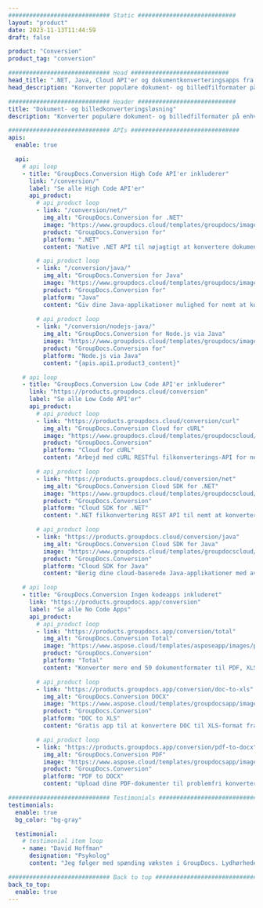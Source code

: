 ```yaml
---
############################# Static ############################
layout: "product"
date: 2023-11-13T11:44:59
draft: false

product: "Conversion"
product_tag: "conversion"

############################# Head ############################
head_title: ".NET, Java, Cloud API'er og dokumentkonverteringsapps fra GroupDocs"
head_description: "Konverter populære dokument- og billedfilformater på enhver platform med app- og api-baserede løsninger."

############################# Header ############################
title: "Dokument- og billedkonverteringsløsning"
description: "Konverter populære dokument- og billedfilformater på enhver platform med app- og api-baserede løsninger."

############################# APIs ###############################
apis:
  enable: true

  api:
    # api loop
    - title: "GroupDocs.Conversion High Code API'er inkluderer"
      link: "/conversion/"
      label: "Se alle High Code API'er"
      api_product:
        # api_product loop
        - link: "/conversion/net/"
          img_alt: "GroupDocs.Conversion for .NET"
          image: "https://www.groupdocs.cloud/templates/groupdocs/images/product-logos/groupdocs-conversion-net.png"
          product: "GroupDocs.Conversion for"
          platform: ".NET"
          content: "Native .NET API til nøjagtigt at konvertere dokumenter og billedfilformater i alle typer .NET-applikationer. Understøtter tilføjelse af billedvandmærker under konvertering."

        # api_product loop
        - link: "/conversion/java/"
          img_alt: "GroupDocs.Conversion for Java"
          image: "https://www.groupdocs.cloud/templates/groupdocs/images/product-logos/groupdocs-conversion-java.png"
          product: "GroupDocs.Conversion for"
          platform: "Java"
          content: "Giv dine Java-applikationer mulighed for nemt at konvertere mellem alle branchestandarddokumentformater, herunder Microsoft Office, PDF, HTML, billeder og mange andre."
          
        # api_product loop
        - link: "/conversion/nodejs-java/"
          img_alt: "GroupDocs.Conversion for Node.js via Java"
          image: "https://www.groupdocs.cloud/templates/groupdocs/images/product-logos/groupdocs-conversion-nodejs-java.png"
          product: "GroupDocs.Conversion for"
          platform: "Node.js via Java"
          content: "{apis.api1.product3_content}"

    # api loop
    - title: "GroupDocs.Conversion Low Code API'er inkluderer"
      link: "https://products.groupdocs.cloud/conversion"
      label: "Se alle Low Code API'er"
      api_product:
        # api_product loop
        - link: "https://products.groupdocs.cloud/conversion/curl"
          img_alt: "GroupDocs.Conversion Cloud for cURL"
          image: "https://www.groupdocs.cloud/templates/groupdocscloud/images/sdk/272x272/groupdocs_conversion-for-curl.png"
          product: "GroupDocs.Conversion"
          platform: "Cloud for cURL"
          content: "Arbejd med cURL RESTful filkonverterings-API for nemt at konvertere Microsoft Office, PDF, E-mail, Project, HTML og andre almindelige filformater i dine applikationer."

        # api_product loop
        - link: "https://products.groupdocs.cloud/conversion/net"
          img_alt: "GroupDocs.Conversion Cloud SDK for .NET"
          image: "https://www.groupdocs.cloud/templates/groupdocscloud/images/sdk/272x272/groupdocs_conversion-for-net.png"
          product: "GroupDocs.Conversion"
          platform: "Cloud SDK for .NET"
          content: ".NET filkonvertering REST API til nemt at konvertere Microsoft Office, PDF, E-mail, Project, HTML og andre almindelige filformater på enhver platform ved hjælp af Cloud SDK."

        # api_product loop
        - link: "https://products.groupdocs.cloud/conversion/java"
          img_alt: "GroupDocs.Conversion Cloud SDK for Java"
          image: "https://www.groupdocs.cloud/templates/groupdocscloud/images/sdk/272x272/groupdocs_conversion-for-java.png"
          product: "GroupDocs.Conversion"
          platform: "Cloud SDK for Java"
          content: "Berig dine cloud-baserede Java-applikationer med avancerede dokumentkonverteringsfunktioner på enhver platform, der er i stand til at kalde REST API'er."

    # api loop
    - title: "GroupDocs.Conversion Ingen kodeapps inkluderet"
      link: "https://products.groupdocs.app/conversion"
      label: "Se alle No Code Apps"
      api_product:
        # api_product loop
        - link: "https://products.groupdocs.app/conversion/total"
          img_alt: "GroupDocs.Conversion Total"
          image: "https://www.aspose.cloud/templates/asposeapp/images/products/logo/aspose_conversion-app.png"
          product: "GroupDocs.Conversion"
          platform: "Total"
          content: "Konverter mere end 50 dokumentformater til PDF, XLSX, DOCX, XPS, HTML og mere."

        # api_product loop
        - link: "https://products.groupdocs.app/conversion/doc-to-xls"
          img_alt: "GroupDocs.Conversion DOCX"
          image: "https://www.aspose.cloud/templates/groupdocsapp/images/products/logo/groupdocs_words-app.png"
          product: "GroupDocs.Conversion"
          platform: "DOC to XLS"
          content: "Gratis app til at konvertere DOC til XLS-format fra enhver webbrowser."

        # api_product loop
        - link: "https://products.groupdocs.app/conversion/pdf-to-docx"
          img_alt: "GroupDocs.Conversion PDF"
          image: "https://www.aspose.cloud/templates/groupdocsapp/images/products/logo/groupdocs_pdf-app.png"
          product: "GroupDocs.Conversion"
          platform: "PDF to DOCX"
          content: "Upload dine PDF-dokumenter til problemfri konvertering til Word (DOCX)-format."

############################# Testimonials ###############################
testimonials:
  enable: true
  bg_color: "bg-gray"

  testimonial:
    # testimonial item loop
    - name: "David Hoffman"
      designation: "Psykolog"
      content: "Jeg følger med spænding væksten i GroupDocs. Lydhørheden fra hele dit team har hjulpet mig meget, når jeg taler med nogen hos GroupDocs, kan jeg garantere, at nogen lytter og får tingene til at ske."

############################# Back to top ###############################
back_to_top:
  enable: true
---
```


